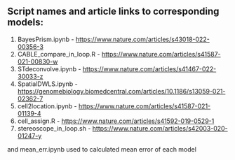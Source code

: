 ## Script names and article links to corresponding models:
1. BayesPrism.ipynb - https://www.nature.com/articles/s43018-022-00356-3
2. CABLE_compare_in_loop.R - https://www.nature.com/articles/s41587-021-00830-w
3. STdeconvolve.ipynb - https://www.nature.com/articles/s41467-022-30033-z
4. SpatialDWLS.ipynb - https://genomebiology.biomedcentral.com/articles/10.1186/s13059-021-02362-7
5. cell2location.ipynb - https://www.nature.com/articles/s41587-021-01139-4
6. cell_assign.R - https://www.nature.com/articles/s41592-019-0529-1
7. stereoscope_in_loop.sh - https://www.nature.com/articles/s42003-020-01247-y

and mean_err.ipynb used to calculated mean error of each model
